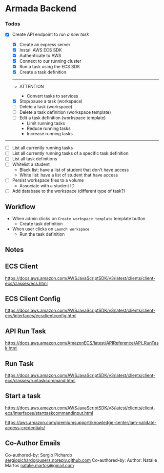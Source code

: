 # Armada Backend

### Todos

- [x] Create API endpoint to _run a new task_

  - [x] Create an express server
  - [x] Install AWS ECS SDK
  - [x] Authenticate to AWS
  - [x] Connect to our running cluster
  - [x] Run a task using the ECS SDK
  - [x] Create a task definition

  ***

  - ATTENTION

    - Convert tasks to services

  - [x] Stop/pause a task (workspace)
  - [ ] Delete a task (workspace)
  - [ ] Delete a task definition (workspace template)
  - [ ] Edit a task definition (workspace template)
    - Limit running tasks
    - Reduce running tasks
    - Increase running tasks

---

- [ ] List all currently running tasks
- [ ] List all currently running tasks of a specific task definition
- [ ] List all task definitions
- [ ] Whitelist a student
  - Black list: have a list of student that don't have access
  - White list: have a list of student that have access
- [ ] Persist workspace files to a volume
  - Associate with a student ID
- [ ] Add database to the workspace (different type of task?)

## Workflow

- When admin clicks on `Create workspace template` template button
  - Create task definition
- When user clicks on `Launch workspace`
  - Run the task definition

## Notes

## ECS Client

https://docs.aws.amazon.com/AWSJavaScriptSDK/v3/latest/clients/client-ecs/classes/ecs.html

## ECS Client Config

https://docs.aws.amazon.com/AWSJavaScriptSDK/v3/latest/clients/client-ecs/interfaces/ecsclientconfig.html

## API Run Task

https://docs.aws.amazon.com/AmazonECS/latest/APIReference/API_RunTask.html

## Run Task

https://docs.aws.amazon.com/AWSJavaScriptSDK/v3/latest/clients/client-ecs/classes/runtaskcommand.html

## Start a task

https://docs.aws.amazon.com/AWSJavaScriptSDK/v3/latest/clients/client-ecs/interfaces/starttaskcommandinput.html

https://aws.amazon.com/premiumsupport/knowledge-center/iam-validate-access-credentials/



## Co-Author Emails 

Co-authored-by: Sergio Pichardo <sergiopichardo@users.noreply.github.com>
Co-authored-by: Author: Natalie Martos <natalie.martos@gmail.com>

